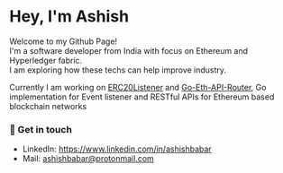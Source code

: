 # Hey, I'm Ashish 
Welcome to my Github Page!</br>
I'm a software developer from India with focus on Ethereum and Hyperledger fabric.</br>
I am exploring how these techs can help improve industry.</br>


Currently I am working on [ERC20Listener](https://github.com/ashishbabar/ERC20-Listener) and [Go-Eth-API-Router](https://github.com/ashishbabar/go-eth-api-router), Go implementation for Event listener and RESTful APIs for Ethereum based blockchain networks

### :speech_balloon: Get in touch
- LinkedIn: https://www.linkedin.com/in/ashishbabar
- Mail: ashishbabar@protonmail.com
<!---
ashishbabar/ashishbabar is a ✨ special ✨ repository because its `README.md` (this file) appears on your GitHub profile.
You can click the Preview link to take a look at your changes.
--->

